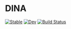 # DINA

[![Stable](https://img.shields.io/badge/docs-stable-blue.svg)](https://greimel.github.io/DINA.jl/stable)
[![Dev](https://img.shields.io/badge/docs-dev-blue.svg)](https://greimel.github.io/DINA.jl/dev)
[![Build Status](https://github.com/greimel/DINA.jl/workflows/CI/badge.svg)](https://github.com/greimel/DINA.jl/actions)
